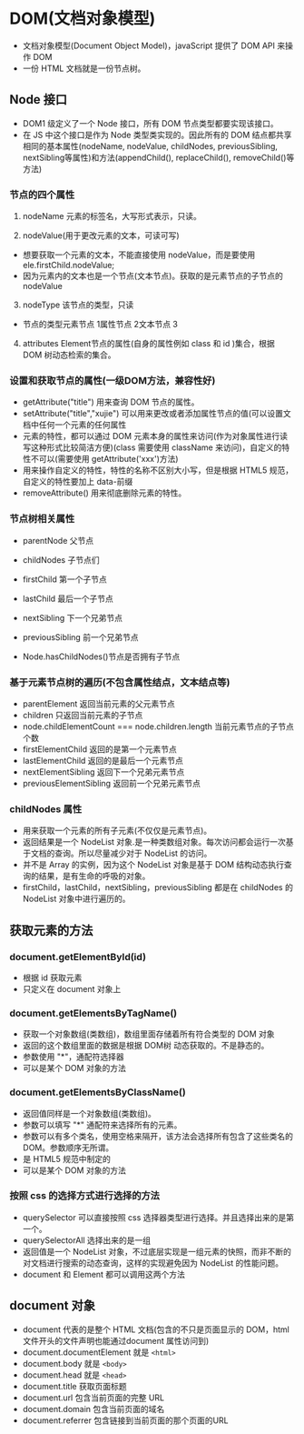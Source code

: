 <!--
 * @Author: x09898 coder_xujie@163.com
 * @Date: 2022-05-09 20:54:21
 * @LastEditors: x09898 coder_xujie@163.com
 * @FilePath: \HTML-CSS-Javascript-\JAVAScript+ES6\JavaScript\DOM\DOM.md
 * @Description: 
-->
# DOM(文档对象模型)

* 文档对象模型(Document Object Model)，javaScript 提供了 DOM API 来操作 DOM
* 一份 HTML 文档就是一份节点树。

## Node 接口

* DOM1 级定义了一个 Node 接口，所有 DOM 节点类型都要实现该接口。
* 在 JS 中这个接口是作为 Node 类型类实现的。因此所有的 DOM 结点都共享相同的基本属性(nodeName, nodeValue, childNodes, previousSibling, nextSibling等属性)和方法(appendChild(), replaceChild(), removeChild()等方法)

### 节点的四个属性

1. nodeName 元素的标签名，大写形式表示，只读。

2. nodeValue(用于更改元素的文本，可读可写)

* 想要获取一个元素的文本，不能直接使用 nodeValue，而是要使用 ele.firstChild.nodeValue;
* 因为元素内的文本也是一个节点(文本节点)。获取的是元素节点的子节点的 nodeValue

3. nodeType 该节点的类型，只读

* 节点的类型元素节点    1属性节点    2文本节点    3

4. attributes   Element节点的属性(自身的属性例如 class 和 id )集合，根据 DOM 树动态检索的集合。

### 设置和获取节点的属性(一级DOM方法，兼容性好)

* getAttribute("title") 用来查询 DOM 节点的属性。
* setAttribute("title","xujie") 可以用来更改或者添加属性节点的值(可以设置文档中任何一个元素的任何属性
* 元素的特性，都可以通过 DOM 元素本身的属性来访问(作为对象属性进行读写这种形式比较简洁方便)(class 需要使用 className 来访问)，自定义的特性不可以(需要使用 getAttribute('xxx')方法)
* 用来操作自定义的特性，特性的名称不区别大小写，但是根据 HTML5 规范，自定义的特性要加上 data-前缀
* removeAttribute() 用来彻底删除元素的特性。

### 节点树相关属性

* parentNode   父节点
* childNodes    子节点们
* firstChild 第一个子节点
* lastChild  最后一个子节点  
* nextSibling  下一个兄弟节点
* previousSibling 前一个兄弟节点
  
* Node.hasChildNodes()节点是否拥有子节点

### 基于元素节点树的遍历(不包含属性结点，文本结点等)

* parentElement 返回当前元素的父元素节点
* children 只返回当前元素的子节点
* node.childElementCount === node.children.length 当前元素节点的子节点个数
* firstElementChild  返回的是第一个元素节点
* lastElementChild 返回的是最后一个元素节点
* nextElementSibling 返回下一个兄弟元素节点
* previousElementSibling 返回前一个兄弟元素节点

### childNodes 属性

* 用来获取一个元素的所有子元素(不仅仅是元素节点)。
* 返回结果是一个 NodeList 对象.是一种类数组对象。每次访问都会运行一次基于文档的查询。所以尽量减少对于 NodeList 的访问。
* 并不是 Array 的实例，因为这个 NodeList 对象是基于 DOM 结构动态执行查询的结果，是有生命的呼吸的对象。
* firstChild，lastChild，nextSibling，previousSibling 都是在 childNodes 的 NodeList 对象中进行遍历的。

## 获取元素的方法

### document.getElementById(id)

* 根据 id 获取元素
* 只定义在 document 对象上
  
### document.getElementsByTagName()

* 获取一个对象数组(类数组)，数组里面存储着所有符合类型的 DOM 对象
* 返回的这个数组里面的数据是根据 DOM树 动态获取的。不是静态的。
* 参数使用 "*"，通配符选择器
* 可以是某个 DOM 对象的方法

### document.getElementsByClassName()

* 返回值同样是一个对象数组(类数组)。
* 参数可以填写 "*" 通配符来选择所有的元素。
* 参数可以有多个类名，使用空格来隔开，该方法会选择所有包含了这些类名的 DOM。参数顺序无所谓。
* 是 HTML5 规范中制定的
* 可以是某个 DOM 对象的方法

### 按照 css 的选择方式进行选择的方法

* querySelector 可以直接按照 css 选择器类型进行选择。并且选择出来的是第一个。
* querySelectorAll 选择出来的是一组
* 返回值是一个 NodeList 对象，不过底层实现是一组元素的快照，而非不断的对文档进行搜索的动态查询，这样的实现避免因为 NodeList 的性能问题。
* document 和 Element 都可以调用这两个方法

## document 对象

* document 代表的是整个 HTML 文档(包含的不只是页面显示的 DOM，html 文件开头的文件声明也能通过document 属性访问到)
* document.documentElement 就是 ```<html>```
* document.body 就是  ```<body>```
* document.head 就是  ```<head>```
* document.title 获取页面标题
* document.url 包含当前页面的完整 URL
* document.domain 包含当前页面的域名
* document.referrer 包含链接到当前页面的那个页面的URL
